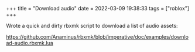 +++
title = "Download audio"
date = 2022-03-09 19:38:33
tags = ["roblox"]
+++

Wrote a quick and dirty rbxmk script to download a list of audio assets:

https://github.com/Anaminus/rbxmk/blob/imperative/doc/examples/download-audio.rbxmk.lua
